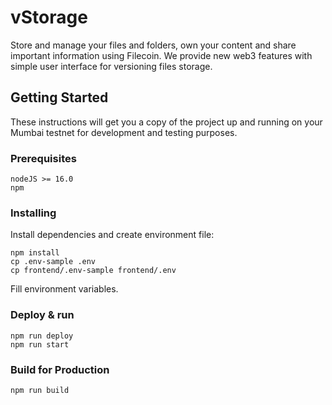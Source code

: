 # vStorage

Store and manage your files and folders, own your content and share important information using Filecoin. 
We provide new web3 features with simple user interface for versioning files storage.

## Getting Started

These instructions will get you a copy of the project up and running on your Mumbai testnet for development and testing purposes.

### Prerequisites

```
nodeJS >= 16.0
npm
```

### Installing

Install dependencies and create environment file:

```
npm install
cp .env-sample .env
cp frontend/.env-sample frontend/.env
```

Fill environment variables.

### Deploy & run

```
npm run deploy
npm run start
```

### Build for Production

```
npm run build
```